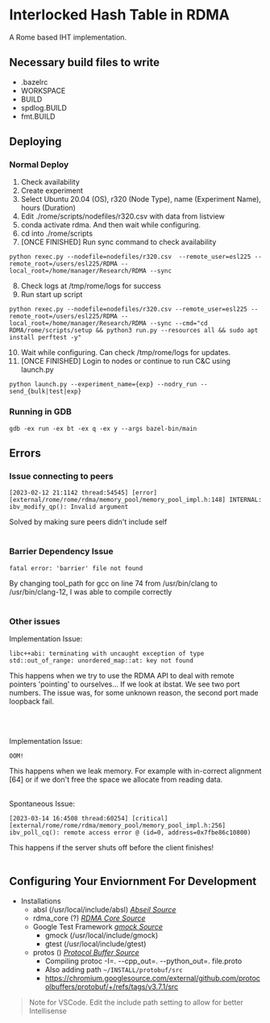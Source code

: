 # Interlocked Hash Table in RDMA

A Rome based IHT implementation.

## Necessary build files to write

- .bazelrc
- WORKSPACE
- BUILD
- spdlog.BUILD
- fmt.BUILD

## Deploying

### Normal Deploy

1. Check availability
2. Create experiment
3. Select Ubuntu 20.04 (OS), r320 (Node Type), name (Experiment Name), hours (Duration)
4. Edit ./rome/scripts/nodefiles/r320.csv with data from listview
5. conda activate rdma. And then wait while configuring.
6. cd into ./rome/scripts
7. [ONCE FINISHED] Run sync command to check availability
```{bash}
python rexec.py --nodefile=nodefiles/r320.csv  --remote_user=esl225 --remote_root=/users/esl225/RDMA --local_root=/home/manager/Research/RDMA --sync
```
8. Check logs at /tmp/rome/logs for success
9. Run start up script
```{bash}
python rexec.py --nodefile=nodefiles/r320.csv --remote_user=esl225 --remote_root=/users/esl225/RDMA --local_root=/home/manager/Research/RDMA --sync --cmd="cd RDMA/rome/scripts/setup && python3 run.py --resources all && sudo apt install perftest -y"
```
10. Wait while configuring. Can check /tmp/rome/logs for updates.
11. [ONCE FINISHED] Login to nodes or continue to run C&C using launch.py
```{bash}
python launch.py --experiment_name={exp} --nodry_run --send_{bulk|test|exp}
```

### Running in GDB

```gdb -ex run -ex bt -ex q -ex y --args bazel-bin/main```

## Errors

### Issue connecting to peers

```
[2023-02-12 21:1142 thread:54545] [error] [external/rome/rome/rdma/memory_pool/memory_pool_impl.h:148] INTERNAL: ibv_modify_qp(): Invalid argument
```

Solved by making sure peers didn't include self 
<br><br>

### Barrier Dependency Issue

```
fatal error: 'barrier' file not found
```
By changing tool_path for gcc on line 74 from /usr/bin/clang to /usr/bin/clang-12, I was able to compile correctly 
<br><br>

### Other issues

Implementation Issue:
```
libc++abi: terminating with uncaught exception of type std::out_of_range: unordered_map::at: key not found
```
This happens when we try to use the RDMA API to deal with remote pointers 'pointing' to ourselves...
If we look at ibstat. We see two port numbers. The issue was, for some unknown reason, the second port made loopback fail.

<br><br>

Implementation Issue:
```
OOM!
```
This happens when we leak memory. For example with in-correct alignment [64] or if we don't free the space we allocate from reading data.
<br><br>


Spontaneous Issue:
```
[2023-03-14 16:4508 thread:60254] [critical] [external/rome/rome/rdma/memory_pool/memory_pool_impl.h:256] ibv_poll_cq(): remote access error @ (id=0, address=0x7fbe86c10800)
```
This happens if the server shuts off before the client finishes!
<br><br>

## Configuring Your Enviornment For Development

- Installations
    - absl (/usr/local/include/absl) <i>[Abseil Source](https://github.com/abseil/abseil-cpp)</i>
    - rdma_core (?) <i>[RDMA Core Source](https://github.com/linux-rdma/rdma-core)</i>
    - Google Test Framework <i>[gmock Source](https://github.com/google/googletest)</i>
        - gmock (/usr/local/include/gmock) 
        - gtest (/usr/local/include/gtest)
    - protos () <i>[Protocol Buffer Source](https://github.com/protocolbuffers/protobuf)</i>
        - Compiling protoc -I=. --cpp_out=. --python_out=. file.proto
        - Also adding path ```~/INSTALL/protobuf/src```
        - https://chromium.googlesource.com/external/github.com/protocolbuffers/protobuf/+/refs/tags/v3.7.1/src


> Note for VSCode. Edit the include path setting to allow for better Intellisense
   
